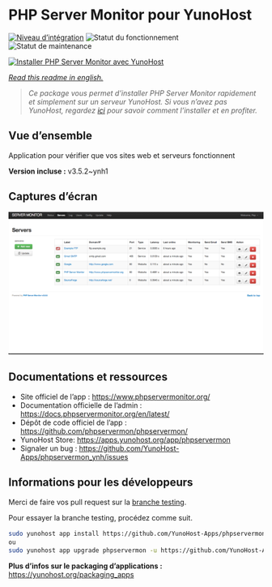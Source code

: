 <!--
N.B.: This README was automatically generated by https://github.com/YunoHost/apps/tree/master/tools/readme_generator
It shall NOT be edited by hand.
-->

# PHP Server Monitor pour YunoHost

[![Niveau d’intégration](https://dash.yunohost.org/integration/phpservermon.svg)](https://dash.yunohost.org/appci/app/phpservermon) ![Statut du fonctionnement](https://ci-apps.yunohost.org/ci/badges/phpservermon.status.svg) ![Statut de maintenance](https://ci-apps.yunohost.org/ci/badges/phpservermon.maintain.svg)

[![Installer PHP Server Monitor avec YunoHost](https://install-app.yunohost.org/install-with-yunohost.svg)](https://install-app.yunohost.org/?app=phpservermon)

*[Read this readme in english.](./README.md)*

> *Ce package vous permet d’installer PHP Server Monitor rapidement et simplement sur un serveur YunoHost.
Si vous n’avez pas YunoHost, regardez [ici](https://yunohost.org/#/install) pour savoir comment l’installer et en profiter.*

## Vue d’ensemble

Application pour vérifier que vos sites web et serveurs fonctionnent

**Version incluse :** v3.5.2~ynh1

## Captures d’écran

![Capture d’écran de PHP Server Monitor](./doc/screenshots/screenshot.png)

## Documentations et ressources

* Site officiel de l’app : <https://www.phpservermonitor.org/>
* Documentation officielle de l’admin : <https://docs.phpservermonitor.org/en/latest/>
* Dépôt de code officiel de l’app : <https://github.com/phpservermon/phpservermon/>
* YunoHost Store: <https://apps.yunohost.org/app/phpservermon>
* Signaler un bug : <https://github.com/YunoHost-Apps/phpservermon_ynh/issues>

## Informations pour les développeurs

Merci de faire vos pull request sur la [branche testing](https://github.com/YunoHost-Apps/phpservermon_ynh/tree/testing).

Pour essayer la branche testing, procédez comme suit.

``` bash
sudo yunohost app install https://github.com/YunoHost-Apps/phpservermon_ynh/tree/testing --debug
ou
sudo yunohost app upgrade phpservermon -u https://github.com/YunoHost-Apps/phpservermon_ynh/tree/testing --debug
```

**Plus d’infos sur le packaging d’applications :** <https://yunohost.org/packaging_apps>